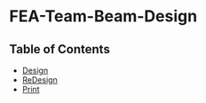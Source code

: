 # FEA-Team-Beam-Design

## Table of Contents

* [Design](#Design)
* [ReDesign](#ReDesign)
* [Print](#Print)
